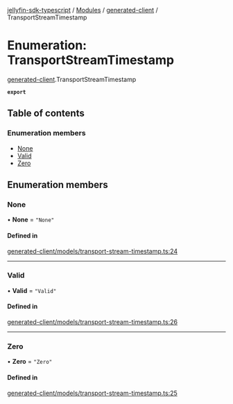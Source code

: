 [jellyfin-sdk-typescript](../README.md) / [Modules](../modules.md) / [generated-client](../modules/generated_client.md) / TransportStreamTimestamp

# Enumeration: TransportStreamTimestamp

[generated-client](../modules/generated_client.md).TransportStreamTimestamp

**`export`**

## Table of contents

### Enumeration members

- [None](generated_client.TransportStreamTimestamp.md#none)
- [Valid](generated_client.TransportStreamTimestamp.md#valid)
- [Zero](generated_client.TransportStreamTimestamp.md#zero)

## Enumeration members

### None

• **None** = `"None"`

#### Defined in

[generated-client/models/transport-stream-timestamp.ts:24](https://github.com/thornbill/jellyfin-sdk-typescript/blob/e430881/src/generated-client/models/transport-stream-timestamp.ts#L24)

___

### Valid

• **Valid** = `"Valid"`

#### Defined in

[generated-client/models/transport-stream-timestamp.ts:26](https://github.com/thornbill/jellyfin-sdk-typescript/blob/e430881/src/generated-client/models/transport-stream-timestamp.ts#L26)

___

### Zero

• **Zero** = `"Zero"`

#### Defined in

[generated-client/models/transport-stream-timestamp.ts:25](https://github.com/thornbill/jellyfin-sdk-typescript/blob/e430881/src/generated-client/models/transport-stream-timestamp.ts#L25)

